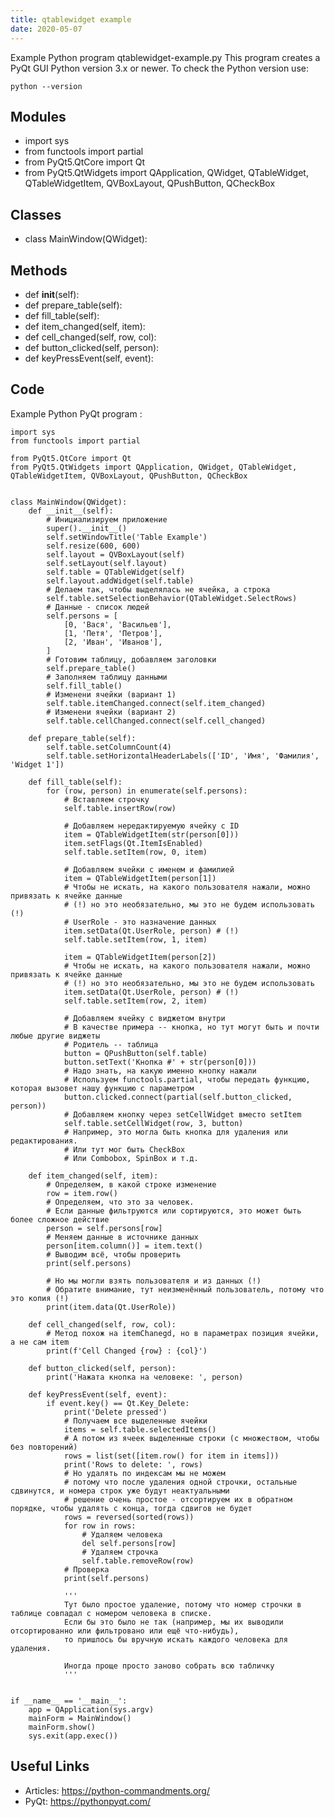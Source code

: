 ```yaml
---
title: qtablewidget example
date: 2020-05-07
---
```

Example Python program qtablewidget-example.py
This program creates a PyQt GUI
Python version 3.x or newer.
To check the Python version use:

    python --version

## Modules

* import sys
* from functools import partial
* from PyQt5.QtCore import Qt
* from PyQt5.QtWidgets import QApplication, QWidget, QTableWidget, QTableWidgetItem, QVBoxLayout, QPushButton, QCheckBox

## Classes

* class MainWindow(QWidget):

## Methods

* def __init__(self):
* def prepare_table(self):
* def fill_table(self):
* def item_changed(self, item):
* def cell_changed(self, row, col):
* def button_clicked(self, person):
* def keyPressEvent(self, event):

## Code

Example Python PyQt program :

    import sys
    from functools import partial
    
    from PyQt5.QtCore import Qt
    from PyQt5.QtWidgets import QApplication, QWidget, QTableWidget, QTableWidgetItem, QVBoxLayout, QPushButton, QCheckBox
    
    
    class MainWindow(QWidget):
        def __init__(self):
            # Инициализируем приложение
            super().__init__()
            self.setWindowTitle('Table Example')
            self.resize(600, 600)
            self.layout = QVBoxLayout(self)
            self.setLayout(self.layout)
            self.table = QTableWidget(self)
            self.layout.addWidget(self.table)
            # Делаем так, чтобы выделялась не ячейка, а строка
            self.table.setSelectionBehavior(QTableWidget.SelectRows)
            # Данные - список людей
            self.persons = [
                [0, 'Вася', 'Васильев'],
                [1, 'Петя', 'Петров'],
                [2, 'Иван', 'Иванов'],
            ]
            # Готовим таблицу, добавляем заголовки
            self.prepare_table()
            # Заполняем таблицу данными
            self.fill_table()
            # Изменени ячейки (вариант 1)
            self.table.itemChanged.connect(self.item_changed)
            # Изменени ячейки (вариант 2)
            self.table.cellChanged.connect(self.cell_changed)
    
        def prepare_table(self):
            self.table.setColumnCount(4)
            self.table.setHorizontalHeaderLabels(['ID', 'Имя', 'Фамилия', 'Widget 1'])
    
        def fill_table(self):
            for (row, person) in enumerate(self.persons):
                # Вставляем строчку
                self.table.insertRow(row)
    
                # Добавляем нередактируемую ячейку с ID
                item = QTableWidgetItem(str(person[0]))
                item.setFlags(Qt.ItemIsEnabled)
                self.table.setItem(row, 0, item)
    
                # Добавляем ячейки с именем и фамилией
                item = QTableWidgetItem(person[1])
                # Чтобы не искать, на какого пользователя нажали, можно привязать к ячейке данные
                # (!) но это необязательно, мы это не будем использовать (!)
                # UserRole - это назначение данных
                item.setData(Qt.UserRole, person) # (!)
                self.table.setItem(row, 1, item)
    
                item = QTableWidgetItem(person[2])
                # Чтобы не искать, на какого пользователя нажали, можно привязать к ячейке данные
                # (!) но это необязательно, мы это не будем использовать
                item.setData(Qt.UserRole, person) # (!)
                self.table.setItem(row, 2, item)
    
                # Добавляем ячейку с виджетом внутри
                # В качестве примера -- кнопка, но тут могут быть и почти любые другие виджеты
                # Родитель -- таблица
                button = QPushButton(self.table)
                button.setText('Кнопка #' + str(person[0]))
                # Надо знать, на какую именно кнопку нажали
                # Используем functools.partial, чтобы передать функцию, которая вызовет нашу функцию с параметром
                button.clicked.connect(partial(self.button_clicked, person))
                # Добавляем кнопку через setCellWidget вместо setItem
                self.table.setCellWidget(row, 3, button)
                # Например, это могла быть кнопка для удаления или редактирования.
                # Или тут мог быть CheckBox
                # Или Combobox, SpinBox и т.д.
    
        def item_changed(self, item):
            # Определяем, в какой строке изменение
            row = item.row()
            # Определяем, что это за человек.
            # Если данные фильтруются или сортируются, это может быть более сложное действие
            person = self.persons[row]
            # Меняем данные в источнике данных
            person[item.column()] = item.text()
            # Выводим всё, чтобы проверить
            print(self.persons)
    
            # Но мы могли взять пользователя и из данных (!)
            # Обратите внимание, тут неизменённый пользователь, потому что это копия (!)
            print(item.data(Qt.UserRole))
    
        def cell_changed(self, row, col):
            # Метод похож на itemChanegd, но в параметрах позиция ячейки, а не сам item
            print(f'Cell Changed {row} : {col}')
    
        def button_clicked(self, person):
            print('Нажата кнопка на человеке: ', person)
    
        def keyPressEvent(self, event):
            if event.key() == Qt.Key_Delete:
                print('Delete pressed')
                # Получаем все выделенные ячейки
                items = self.table.selectedItems()
                # А потом из ячеек выделенные строки (с множеством, чтобы без повторений)
                rows = list(set([item.row() for item in items]))
                print('Rows to delete: ', rows)
                # Но удалять по индексам мы не можем
                # потому что после удаления одной строчки, остальные сдвинутся, и номера строк уже будут неактуальными
                # решение очень простое - отсортируем их в обратном порядке, чтобы удалять с конца, тогда сдвигов не будет
                rows = reversed(sorted(rows))
                for row in rows:
                    # Удаляем человека
                    del self.persons[row]
                    # Удаляем строчка
                    self.table.removeRow(row)
                # Проверка
                print(self.persons)
    
                '''
                Тут было простое удаление, потому что номер строчки в таблице совпадал с номером человека в списке.
                Если бы это было не так (например, мы их выводили отсортированно или фильтровано или ещё что-нибудь),
                то пришлось бы вручную искать каждого человека для удаления.
                
                Иногда проще просто заново собрать всю табличку
                '''
    
    
    if __name__ == '__main__':
        app = QApplication(sys.argv)
        mainForm = MainWindow()
        mainForm.show()
        sys.exit(app.exec())
    

## Useful Links

- Articles: https://python-commandments.org/
- PyQt: https://pythonpyqt.com/

